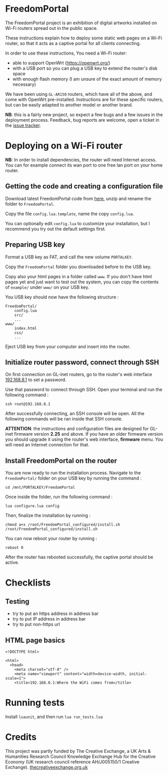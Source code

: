 FreedomPortal
==============

The FreedomPortal project is an exhibition of digital artworks installed on Wi-Fi routers spread out in the public space.

These instructions explain how to deploy some static web pages on a Wi-Fi router, so that it acts as a captive portal for all clients connecting.

In order to use these instructions, You need a Wi-Fi router:

- able to support OpenWrt (https://openwrt.org/)
- with a USB port so you can plug a USB key to extend the router's disk space
- with enough flash memory (I am unsure of the exact amount of memory necessary)

We have been using `GL-AR150` routers, which have all of the above, and come with OpenWrt pre-installed. Instructions are for these specific routers, but can be easily adapted to another model or another brand.

**NB**: this is a fairly new project, so expect a few bugs and a few issues in the deployment process. Feedback, bug reports are welcome, open a ticket in the [issue tracker](https://github.com/sebpiq/FreedomPortal/issues).


Deploying on a Wi-Fi router
==============================

**NB**: In order to install dependencies, the router will need Internet access. You can for example connect its wan port to one free lan port on your home router.


Getting the code and creating a configuration file
------------------------------------------------------

Download latest FreedomPortal code from [here](https://github.com/sebpiq/FreedomPortal/archive/master.zip), unzip and rename the folder to `FreedomPortal`.

Copy the file `config.lua.template`, name the copy `config.lua`.

You can optionally edit `config.lua` to customize your installation, but I recommend you try out the default settings first.


Preparing USB key
--------------------

Format a USB key as FAT, and call the new volume `PORTALKEY`.

Copy the `FreedomPortal` folder you downloaded before to the USB key.

Copy also your html pages in a folder called `www`. If you don't have html pages yet and just want to test out the system, you can copy the contents of `example/` under `www/` on your USB key.

You USB key should now have the following structure :

```
FreedomPortal/
    config.lua
    src/
    ...
www/
    index.html
    css/
    ...
```

Eject USB key from your computer and insert into the router.


Initialize router password, connect through SSH
------------------------------------------------

On first connection on GL-inet routers, go to the router's web interface [192.168.8.1](http://192.168.8.1) to set a password.

Use that password to connect through SSH. Open your terminal and run the following command :

```
ssh root@192.168.8.1
```

After successfully connecting, an SSH console will be open. All the following commands will be ran inside that SSH console.

**ATTENTION**: the instructions and configuration files are designed for GL-inet firmware version **2.25** and above. If you have an older firmware version you should upgrade it using the router's web interface, **firmware** menu. You will need an Internet connection for that.


Install FreedomPortal on the router
-------------------------------------

You are now ready to run the installation process. Navigate to the `FreedomPortal/` folder on your USB key by running the command :

```
cd /mnt/PORTALKEY/FreedomPortal
```

Once inside the folder, run the following command :

```
lua configure.lua config
```

Then, finalize the installation by running :

```
chmod a+x /root/FreedomPortal_configured/install.sh
/root/FreedomPortal_configured/install.sh
```

You can now reboot your router by running :

```
reboot 0
```

After the router has rebooted successfully, the captive portal should be active.


Checklists
=============

Testing
-----------

- try to put an https address in address bar
- try to put IP address in address bar
- try to put non-https url


HTML page basics
-------------------

```
<!DOCTYPE html>

<html>
  <head>
    <meta charset="utf-8" />
    <meta name="viewport" content="width=device-width, initial-scale=1">
    <title>192.168.0.1:Where the WiFi comes from</title>
```

Running tests
===============

Install `luaunit`, and then run `lua run_tests.lua`

Credits
==========

This project was partly funded by The Creative Exchange, a UK Arts & Humanities Research Council Knowledge Exchange Hub for the Creative Economy (UK research council reference AH/J005150/1 Creative Exchange). [thecreativeexchange.org.uk](http://thecreativeexchange.org.uk)
